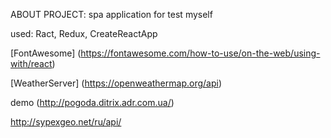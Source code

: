 ABOUT PROJECT:
spa application for test myself

used: Ract, Redux, CreateReactApp   

[FontAwesome] (https://fontawesome.com/how-to-use/on-the-web/using-with/react)

[WeatherServer] (https://openweathermap.org/api)


demo  (http://pogoda.ditrix.adr.com.ua/)

http://sypexgeo.net/ru/api/  


